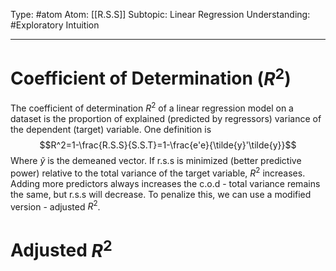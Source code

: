 Type: #atom
Atom: [[R.S.S]] 
Subtopic: Linear Regression
Understanding: #Exploratory Intuition

----
# Coefficient of Determination ($R^2$)

The coefficient of determination $R^2$ of a linear regression model on a dataset is the proportion of explained (predicted by regressors) variance of the dependent (target) variable. One definition is $$R^2=1-\frac{R.S.S}{S.S.T}=1-\frac{e'e}{\tilde{y}'\tilde{y}}$$
Where $\tilde{y}$ is the demeaned vector. If r.s.s is minimized (better predictive power) relative to the total variance of the target variable, $R^2$ increases. Adding more predictors always increases the c.o.d - total variance remains the same, but r.s.s will decrease. To penalize this, we can use a modified version - adjusted $R^2$.

# Adjusted $R^2$
